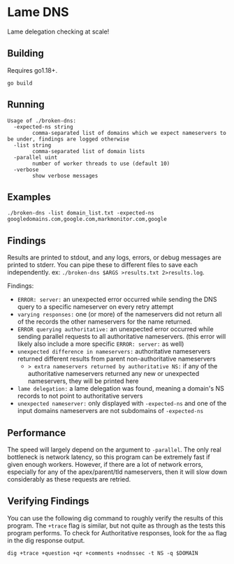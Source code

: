 # Lame DNS

Lame delegation checking at scale!

## Building

Requires go1.18+.

```shell
go build
```

## Running

```shell
Usage of ./broken-dns:
  -expected-ns string
        comma-separated list of domains which we expect nameservers to be under, findings are logged otherwise
  -list string
        comma-separated list of domain lists
  -parallel uint
        number of worker threads to use (default 10)
  -verbose
        show verbose messages
```

## Examples

```shell
./broken-dns -list domain_list.txt -expected-ns googledomains.com,google.com,markmonitor.com,google
```

## Findings

Results are printed to stdout, and any logs, errors, or debug messages are printed to stderr.
You can pipe these to different files to save each independently. ex: `./broken-dns $ARGS >results.txt 2>results.log`.

Findings:

* `ERROR: server:` an unexpected error occurred while sending the DNS query to a specific nameserver on every retry attempt
* `varying responses:` one (or more) of the nameservers did not return all of the records the other nameservers for the name returned.
* `ERROR querying authoritative:` an unexpected error occurred while sending parallel requests to all authoritative nameservers. (this error will likely also include a more specific `ERROR: server:` as well)
* `unexpected difference in nameservers:` authoritative nameservers returned different results from parent non-authoritative nameservers
  * `> extra nameservers returned by authoritative NS:` if any of the authoritative nameservers returned any new or unexpected nameservers, they will be printed here
* `lame delegation:` a lame delegation was found, meaning a domain's NS records to not point to authoritative servers
* `unexpected nameserver:` only displayed with `-expected-ns` and one of the input domains nameservers are not subdomains of `-expected-ns`

## Performance

The speed will largely depend on the argument to `-parallel`. The only real bottleneck is network latency, so this program can be extremely fast if given enough workers. However, if there are a lot of network errors, especially for any of the apex/parent/tld nameservers, then it will slow down considerably as these requests are retried.

## Verifying Findings

You can use the following dig command to roughly verify the results of this program. The `+trace` flag is similar, but not quite as through as the tests this program performs. To check for Authoritative responses, look for the `aa` flag in the dig response output.

```shell
dig +trace +question +qr +comments +nodnssec -t NS -q $DOMAIN
```

